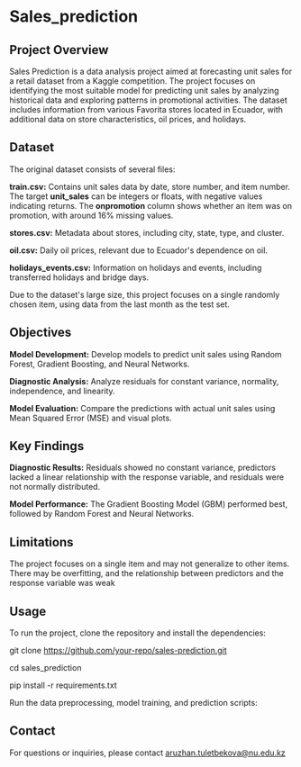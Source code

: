 # Sales_prediction
## Project Overview 
Sales Prediction is a data analysis project aimed at forecasting unit sales for a retail dataset from a Kaggle competition. The project focuses on identifying the most suitable model for predicting unit sales by analyzing historical data and exploring patterns in promotional activities. The dataset includes information from various Favorita stores located in Ecuador, with additional data on store characteristics, oil prices, and holidays.
## Dataset
The original dataset consists of several files:

**train.csv:** Contains unit sales data by date, store number, and item number. The target **unit_sales** can be integers or floats, with negative values indicating returns. The **onpromotion** column shows whether an item was on promotion, with around 16% missing values.

**stores.csv:** Metadata about stores, including city, state, type, and cluster.

**oil.csv:** Daily oil prices, relevant due to Ecuador's dependence on oil.

**holidays_events.csv:** Information on holidays and events, including transferred holidays and bridge days.

Due to the dataset's large size, this project focuses on a single randomly chosen item, using data from the last month as the test set.

## Objectives
**Model Development:** Develop models to predict unit sales using Random Forest, Gradient Boosting, and Neural Networks.

**Diagnostic Analysis:** Analyze residuals for constant variance, normality, independence, and linearity.

**Model Evaluation:** Compare the predictions with actual unit sales using Mean Squared Error (MSE) and visual plots.

## Key Findings
**Diagnostic Results:** Residuals showed no constant variance, predictors lacked a linear relationship with the response variable, and residuals were not normally distributed.

**Model Performance:** The Gradient Boosting Model (GBM) performed best, followed by Random Forest and Neural Networks.

## Limitations
The project focuses on a single item and may not generalize to other items.
There may be overfitting, and the relationship between predictors and the response variable was weak

## Usage
To run the project, clone the repository and install the dependencies:

git clone https://github.com/your-repo/sales-prediction.git

cd sales_prediction

pip install -r requirements.txt

Run the data preprocessing, model training, and prediction scripts:

## Contact
For questions or inquiries, please contact aruzhan.tuletbekova@nu.edu.kz
